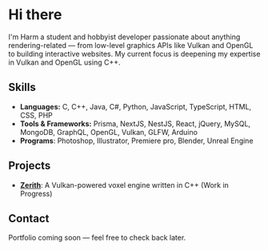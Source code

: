 # Hi there

I'm Harm a student and hobbyist developer passionate about anything rendering-related — from low-level graphics APIs like Vulkan and OpenGL to building interactive websites. My current focus is deepening my expertise in Vulkan and OpenGL using C++.

## Skills
- **Languages:** C, C++, Java, C#, Python, JavaScript, TypeScript, HTML, CSS, PHP
- **Tools & Frameworks:** Prisma, NextJS, NestJS, React, jQuery, MySQL, MongoDB, GraphQL, OpenGL, Vulkan, GLFW, Arduino
- **Programs**: Photoshop, Illustrator, Premiere pro, Blender, Unreal Engine

## Projects
- **[Zerith](https://github.com/HTRMC/Zerith)**: A Vulkan-powered voxel engine written in C++ (Work in Progress)

## Contact
Portfolio coming soon — feel free to check back later.
